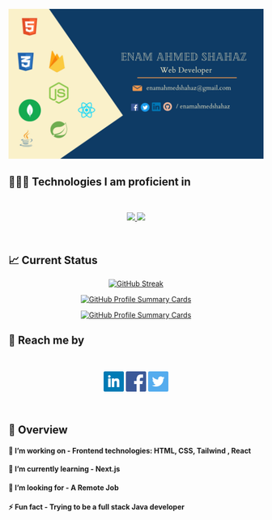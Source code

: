 ![My Github Banner](/assets/images/banner.jpg "My Github Banner")
 




 ## 👨🏼‍💻 Technologies I am proficient in
 
 <br>

 <p align="center">
  <a href="https://skillicons.dev">
    <img src="https://skillicons.dev/icons?i=html,css,tailwind,react" />
  </a>
  </a><a href="https://skillicons.dev">
    <img src="https://skillicons.dev/icons?i=javascript,nodejs,mongodb,express,firebase,java,spring"/>
  </a>
</p>

 <br>


 ## 📈 Current Status

<div align='center'>


[![GitHub Streak](https://github-readme-streak-stats.herokuapp.com?user=enamahmedshahaz&date_format=M%20j%5B%2C%20Y%5D)](https://git.io/streak-stats)


[![GitHub Profile Summary Cards](https://github-profile-summary-cards.vercel.app/api/cards/profile-details?username=enamahmedshahaz&theme=solarized)](https://github.com/vn7n24fzkq/github-profile-summary-cards)


[![GitHub Profile Summary Cards](https://github-profile-summary-cards.vercel.app/api/cards/most-commit-language?username=enamahmedshahaz&theme=solarized
)](https://github.com/vn7n24fzkq/github-profile-summary-cards)

</div>


 ## 📩 Reach me by

  <br>

[<p align="center"><img height="40" src="assets/contact-icons/linkedin.png">](https://www.linkedin.com/in/enamahmedshahaz/) [<img height="40" src="assets/contact-icons/facebook.png">](https://www.facebook.com/enamahmedshahaz) [<img height="40" src="assets/contact-icons/twitter.png"></p>](https://twitter.com/enamahmedshahaz)
<br>


 ## 👀 Overview

#### 🔭 I’m working on - Frontend technologies: HTML, CSS, Tailwind , React
#### 🌱 I’m currently learning - Next.js
#### 🤔 I’m looking for - A Remote Job
#### ⚡ Fun fact - Trying to be a full stack Java developer

